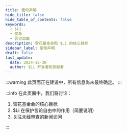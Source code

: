 ```yaml
---
title: 使命声明
hide_title: false
hide_table_of_contents: false
keywords:
  - $Li
  - 使命
  - 言论自由
description: 雪花基金会和 $Li 的核心目标
sidebar_label: 使命声明
draft: false
last_update:
  date: 2024-12-30
  author: $Li 开发者和贡献者
---
```


:::warning
此页面正在建设中，所有信息尚未最终确定。
:::

:::info
在此页面中，我们将讨论：

1. 雪花基金会的核心目标
2. $Li 在保护言论自由中的作用（简要说明）
3. 关注未经审查的新闻访问

:::
